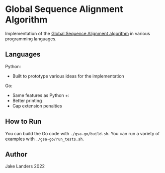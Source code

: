 # Global Sequence Alignment Algorithm

Implementation of the [Global Sequence Alignment algorithm](https://en.wikipedia.org/wiki/Needleman–Wunsch_algorithm) in various programming languages.

## Languages

Python:
- Built to prototype various ideas for the implementation

Go:
- Same features as Python +:
- Better printing
- Gap extension penalties

## How to Run

You can build the Go code with `./gsa-go/build.sh`. You can run a variety of examples with `./gsa-go/run_tests.sh`.

## Author

Jake Landers 2022
